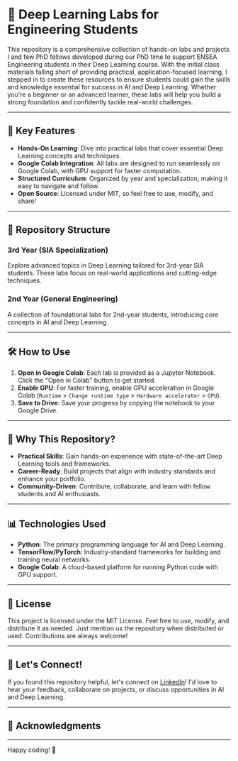 
# 🚀 Deep Learning Labs for Engineering Students

This repository is a comprehensive collection of hands-on labs and projects I and few PhD fellows developed during our PhD time to support ENSEA Engineering students in their Deep Learning course. With the initial class materials falling short of providing practical, application-focused learning, I stepped in to create these resources to ensure students could gain the skills and knowledge essential for success in AI and Deep Learning. Whether you're a beginner or an advanced learner, these labs will help you build a strong foundation and confidently tackle real-world challenges.

---

## 🌟 Key Features

- **Hands-On Learning**: Dive into practical labs that cover essential Deep Learning concepts and techniques.
- **Google Colab Integration**: All labs are designed to run seamlessly on Google Colab, with GPU support for faster computation.
- **Structured Curriculum**: Organized by year and specialization, making it easy to navigate and follow.
- **Open Source**: Licensed under MIT, so feel free to use, modify, and share!

---

## 📂 Repository Structure

### **3rd Year (SIA Specialization)**
Explore advanced topics in Deep Learning tailored for 3rd-year SIA students. These labs focus on real-world applications and cutting-edge techniques.

### **2nd Year (General Engineering)**
A collection of foundational labs for 2nd-year students, introducing core concepts in AI and Deep Learning.

---

## 🛠️ How to Use

1. **Open in Google Colab**: Each lab is provided as a Jupyter Notebook. Click the "Open in Colab" button to get started.
2. **Enable GPU**: For faster training, enable GPU acceleration in Google Colab (`Runtime` > `Change runtime type` > `Hardware accelerator` > `GPU`).
3. **Save to Drive**: Save your progress by copying the notebook to your Google Drive.

---

## 🚀 Why This Repository?

- **Practical Skills**: Gain hands-on experience with state-of-the-art Deep Learning tools and frameworks.
- **Career-Ready**: Build projects that align with industry standards and enhance your portfolio.
- **Community-Driven**: Contribute, collaborate, and learn with fellow students and AI enthusiasts.

---

## 📊 Technologies Used

- **Python**: The primary programming language for AI and Deep Learning.
- **TensorFlow/PyTorch**: Industry-standard frameworks for building and training neural networks.
- **Google Colab**: A cloud-based platform for running Python code with GPU support.

---

## 📜 License

This project is licensed under the MIT License. Feel free to use, modify, and distribute it as needed. Just mention us the repository when distributed or used. Contributions are always welcome!

---

## 🔗 Let's Connect!

If you found this repository helpful, let's connect on [LinkedIn](https://www.linkedin.com/in/tharsansenthivel/)! I'd love to hear your feedback, collaborate on projects, or discuss opportunities in AI and Deep Learning.

---

## 🙏 Acknowledgments



---

Happy coding! 🚀
